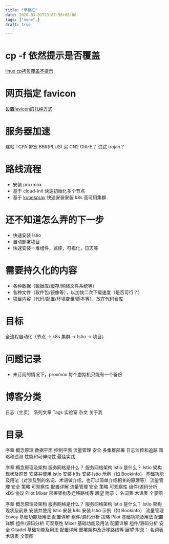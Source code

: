 ```yaml
---
title: "草稿纸"
date: 2020-03-01T23:07:56+08:00
tags: ["none",]
draft: true 

---
```


# cp -f 依然提示是否覆盖

[linux cp拷贝覆盖不提示](https://blog.csdn.net/sunny05296/article/details/78607277)

# 网页指定 favicon

[设置favicon的几种方式](https://blog.csdn.net/YLXB2/article/details/53336962)

# 服务器加速

建站 TCPA
带宽 BBR(PLUS)
买 CN2 GIA-E？
试试 trojan？

# 路线流程

- 安装 proxmox 
- 基于 cloud-init 快速初始化多个节点
- 基于 [kubespray](https://github.com/kubernetes-sigs/kubespray#requirements) 快速安装安装 k8s 高可用集群

# 还不知道怎么弄的下一步

- 快速安装 Istio
- 自动部署项目
- 快速安装一堆组件，监控，可视化，日志等

# 需要持久化的内容

- 各种数据（数据库/缓存/网络文件系统等）
- 各种文件（软件包/镜像等），以加快二次下载速度（是否可行？）
- 项目内容（代码/配置/环境变量/脚本等），放在代码仓库

# 目标

全流程自动化（节点 -> k8s 集群 -> Istio -> 项目）

# 问题记录

- 未订阅的情况下，proxmox 每个虚拟机只能有一个备份

# 博客分类

日志（主页）
系列文章
Tags
实验室
杂文
关于我

# 目录

序章
概念原理
数据平面
控制平面
流量管理
安全
多集群部署
日志监控和追踪
策略和遥测
性能和可伸缩性
最佳实践


序章
概念原理及架构
  服务网格是什么？
  服务网格架构
  Istio 是什么？
  Istio 架构
  现状及前景
安装并使用 Istio
  安装 k8s
  安装 Istio
  示例（如 Bookinfo）
基础功能及用法（对涉及到的名词、术语做介绍，也可以简单介绍相关的原理等）
  流量管理
  安全
  策略
  可观察性
配置详解
  流量管理
  安全
  策略
  可观察性
组件/源码分析
  xDS 协议
  Pilot
  Mixer
部署架构及迁移路线等
展望
附录：
  名词表
  术语表
  全景图 
  
  
  
序章
概念原理及架构
  服务网格是什么？
  服务网格架构
  Istio 是什么？
  Istio 架构
  现状及前景
安装并使用 Istio
  安装 k8s
  安装 Istio
  示例（如 Bookinfo）
流量管理 Envoy
  基础功能及用法
  配置详解
  组件/源码分析
策略 Pilot
  基础功能及用法
  配置详解
  组件/源码分析
可观察性 Mixer 
  基础功能及用法
  配置详解
  组件/源码分析
安全 Citadel
  基础功能及用法
  配置详解
部署架构及迁移路线等
展望
附录：
  名词表
  术语表
  全景图